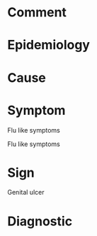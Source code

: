# Comment

# Epidemiology

# Cause

# Symptom

Flu like symptoms

Flu like symptoms

# Sign

Genital ulcer

# Diagnostic
